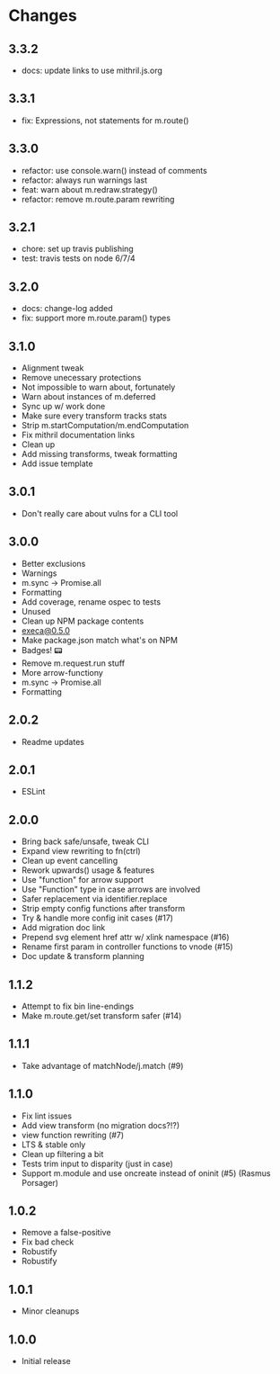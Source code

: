 # Changes

## 3.3.2

- docs: update links to use mithril.js.org

## 3.3.1

- fix: Expressions, not statements for m.route()

## 3.3.0

- refactor: use console.warn() instead of comments
- refactor: always run warnings last
- feat: warn about m.redraw.strategy()
- refactor: remove m.route.param rewriting

## 3.2.1

- chore: set up travis publishing
- test: travis tests on node 6/7/4

## 3.2.0

- docs: change-log added
- fix: support more m.route.param() types

## 3.1.0

- Alignment tweak
- Remove unecessary protections
- Not impossible to warn about, fortunately
- Warn about instances of m.deferred
- Sync up w/ work done
- Make sure every transform tracks stats
- Strip m.startComputation/m.endComputation
- Fix mithril documentation links
- Clean up
- Add missing transforms, tweak formatting
- Add issue template

## 3.0.1

- Don't really care about vulns for a CLI tool

## 3.0.0

- Better exclusions
- Warnings
- m.sync -> Promise.all
- Formatting
- Add coverage, rename ospec to tests
- Unused
- Clean up NPM package contents
- execa@0.5.0
- Make package.json match what's on NPM
- Badges! :pager:
- Remove m.request.run stuff
- More arrow-functiony
- m.sync -> Promise.all
- Formatting

## 2.0.2

- Readme updates

## 2.0.1

- ESLint

## 2.0.0

- Bring back safe/unsafe, tweak CLI
- Expand view rewriting to fn(ctrl)
- Clean up event cancelling
- Rework upwards() usage & features
- Use "function" for arrow support
- Use "Function" type in case arrows are involved
- Safer replacement via identifier.replace
- Strip empty config functions after transform
- Try & handle more config init cases (#17)
- Add migration doc link
- Prepend svg element href attr w/ xlink namespace (#16)
- Rename first param in controller functions to vnode (#15)
- Doc update & transform planning

## 1.1.2

- Attempt to fix bin line-endings
- Make m.route.get/set transform safer (#14)

## 1.1.1

- Take advantage of matchNode/j.match (#9)

## 1.1.0

- Fix lint issues
- Add view transform (no migration docs?!?)
- view function rewriting (#7)
- LTS & stable only
- Clean up filtering a bit
- Tests trim input to disparity (just in case)
- Support m.module and use oncreate instead of oninit (#5) (Rasmus Porsager)

## 1.0.2

- Remove a false-positive
- Fix bad check
- Robustify
- Robustify

## 1.0.1

- Minor cleanups

## 1.0.0

- Initial release


